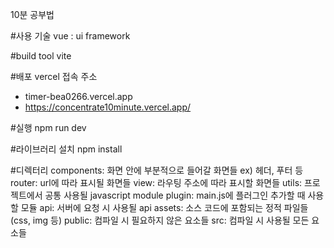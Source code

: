 10분 공부법

#사용 기술
vue : ui framework

#build tool
vite

#배포
vercel
접속 주소
- timer-bea0266.vercel.app
- https://concentrate10minute.vercel.app/

#실행
npm run dev

#라이브러리 설치
npm install

#디렉터리
components: 화면 안에 부분적으로 들어갈 화면들 ex) 헤더, 푸터 등
router: url에 따라 표시될 화면들
view: 라우팅 주소에 따라 표시할 화면들
utils: 프로젝트에서 공통 사용될 javascript module
plugin: main.js에 플러그인 추가할 때 사용할 모듈 
api: 서버에 요청 시 사용될 api
assets: 소스 코드에 포함되는 정적 파일들(css, img 등)
public: 컴파일 시 필요하지 않은 요소들
src: 컴파일 시 사용될 모든 요소들 





